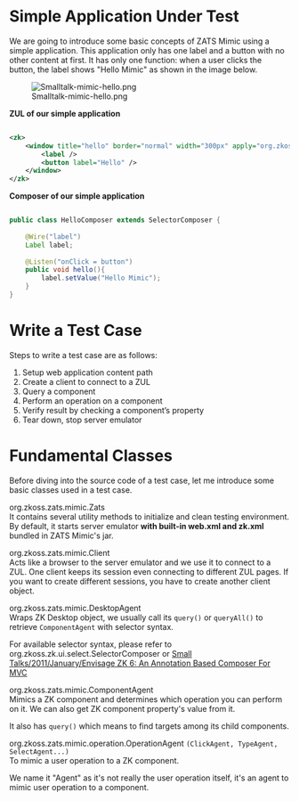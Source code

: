 

# Simple Application Under Test

We are going to introduce some basic concepts of ZATS Mimic using a
simple application. This application only has one label and a button
with no other content at first. It has only one function: when a user
clicks the button, the label shows "Hello Mimic" as shown in the image
below.

<figure>
<img src="Smalltalk-mimic-hello.png"
title="Smalltalk-mimic-hello.png" />
<figcaption>Smalltalk-mimic-hello.png</figcaption>
</figure>

**ZUL of our simple application**

``` xml

<zk>
    <window title="hello" border="normal" width="300px" apply="org.zkoss.zats.example.hello.HelloComposer">
        <label />
        <button label="Hello" />
    </window>
</zk>
```

**Composer of our simple application**

``` java

public class HelloComposer extends SelectorComposer {
    
    @Wire("label")
    Label label;
    
    @Listen("onClick = button")
    public void hello(){
        label.setValue("Hello Mimic");
    }
}
```

# Write a Test Case

Steps to write a test case are as follows:

1.  Setup web application content path
2.  Create a client to connect to a ZUL
3.  Query a component
4.  Perform an operation on a component
5.  Verify result by checking a component’s property
6.  Tear down, stop server emulator

# Fundamental Classes

Before diving into the source code of a test case, let me introduce some
basic classes used in a test case.

<javadoc directory="zats">org.zkoss.zats.mimic.Zats</javadoc>  
It contains several utility methods to initialize and clean testing
environment. By default, it starts server emulator **with built-in
web.xml and zk.xml** bundled in ZATS Mimic's jar.

<javadoc directory="zats"> org.zkoss.zats.mimic.Client</javadoc>  
Acts like a browser to the server emulator and we use it to connect to a
ZUL. One client keeps its session even connecting to different ZUL
pages. If you want to create different sessions, you have to create
another client object.

<javadoc directory="zats">org.zkoss.zats.mimic.DesktopAgent </javadoc>  
Wraps ZK Desktop object, we usually call its `query()` or `queryAll()`
to retrieve `ComponentAgent` with selector syntax.

For available selector syntax, please refer to <javadoc>
org.zkoss.zk.ui.select.SelectorComposer </javadoc> or [Small
Talks/2011/January/Envisage ZK 6: An Annotation Based Composer For
MVC](Small_Talks/2011/January/Envisage_ZK_6:_An_Annotation_Based_Composer_For_MVC)

<javadoc directory="zats">org.zkoss.zats.mimic.ComponentAgent </javadoc>  
Mimics a ZK component and determines which operation you can perform on
it. We can also get ZK component property's value from it.

It also has `query()` which means to find targets among its child
components.

<javadoc directory="zats">org.zkoss.zats.mimic.operation.OperationAgent</javadoc> `(ClickAgent, TypeAgent, SelectAgent...)`  
To mimic a user operation to a ZK component.

We name it "Agent" as it's not really the user operation itself, it's an
agent to mimic user operation to a component.

  
